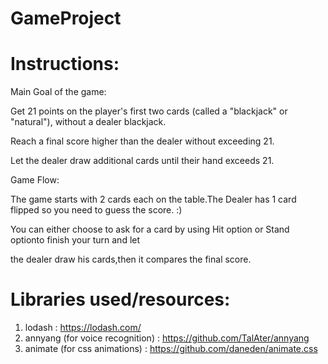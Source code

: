 # GameProject

# Instructions:

Main Goal of the game:

Get 21 points on the player's first two cards (called a "blackjack" or "natural"), without a dealer blackjack.

Reach a final score higher than the dealer without exceeding 21.

Let the dealer draw additional cards until their hand exceeds 21.

Game Flow:

The game starts with 2 cards each on the table.The Dealer has 1 card flipped so you need to guess the score. :)

You can either choose to ask for a card by using Hit  option or Stand optionto finish your turn and let

the dealer draw his cards,then it compares the final score.

# Libraries used/resources:

1. lodash : https://lodash.com/
2. annyang (for voice recognition) : https://github.com/TalAter/annyang
3. animate (for css animations) : https://github.com/daneden/animate.css
